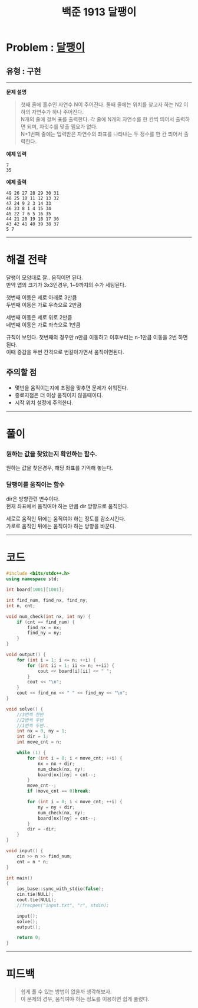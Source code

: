 ﻿---
title: 백준 1913 달팽이
categories:
- PS

tags:
- baekjoon
- PS
- Problem Solve
---

<!-- 문제 번호 -->

# Problem : [달팽이](boj.kr/1913)
## 유형 : 구현

---


**문제 설명**

> 첫째 줄에 홀수인 자연수 N이 주어진다. 둘째 줄에는 위치를 찾고자 하는 N2 이하의 자연수가 하나 주어진다.  
N개의 줄에 걸쳐 표를 출력한다. 각 줄에 N개의 자연수를 한 칸씩 띄어서 출력하면 되며, 자릿수를 맞출 필요가 없다.  
N+1번째 줄에는 입력받은 자연수의 좌표를 나타내는 두 정수를 한 칸 띄어서 출력한다.


**예제 입력**

```
7
35
```

**예제 출력**

```
49 26 27 28 29 30 31
48 25 10 11 12 13 32
47 24 9 2 3 14 33
46 23 8 1 4 15 34
45 22 7 6 5 16 35
44 21 20 19 18 17 36
43 42 41 40 39 38 37
5 7
```

---


# 해결 전략

> 
달팽이 모양대로 잘.. 움직이면 된다.  
만약 맵의 크기가 3x3인경우, 1~9까지의 수가 세팅된다.  
>
첫번째 이동은 세로 아래로 3만큼  
두번째 이동은 가로 우측으로 2만큼  
>
세번째 이동은 세로 위로 2만큼  
네번째 이동은 가로 좌측으로 1만큼  
>
규칙이 보인다.
첫번째의 경우만 n만큼 이동하고 이후부터는 n-1만큼 이동을 2번 하면된다.  
이때 증감을 두번 간격으로 번갈아가면서 움직이면된다.



## 주의할 점

* 몇번을 움직이는지에 초점을 맞추면 문제가 쉬워진다.
* 종료지점은 더 이상 움직이지 않을때이다.
* 시작 위치 설정에 주의한다.


---



# 풀이

### 원하는 값을 찾았는지 확인하는 함수.
원하는 값을 찾은경우, 해당 좌표를 기억해 놓는다.



### 달팽이를 움직이는 함수
dir은 방향관련 변수이다.  
현재 좌표에서 움직여야 하는 만큼 dir 방향으로 움직인다.  

세로로 움직인 뒤에는 움직여야 하는 정도를 감소시킨다.  
가로로 움직인 뒤에는 움직여야 하는 방향을 바꾼다.

---

# 코드

```c++
#include <bits/stdc++.h>
using namespace std;

int board[1001][1001];

int find_num, find_nx, find_ny;
int n, cnt;

void num_check(int nx, int ny) {
	if (cnt == find_num) {
		find_nx = nx;
		find_ny = ny;
	}
}

void output() {
	for (int i = 1; i <= n; ++i) {
		for (int ii = 1; ii <= n; ++ii) {
			cout << board[i][ii] << " ";
		}
		cout << "\n";
	}
	cout << find_nx << " " << find_ny << "\n";
}

void solve() {
	//3번씩 한번
	//2번씩 두번
	//1번씩 두번..
	int nx = 0, ny = 1;
	int dir = 1;
	int move_cnt = n;

	while (1) {
		for (int i = 0; i < move_cnt; ++i) {
			nx = nx + dir;
			num_check(nx, ny);
			board[nx][ny] = cnt--;
		}
		move_cnt--;
		if (move_cnt == 0)break;

		for (int i = 0; i < move_cnt; ++i) {
			ny = ny + dir;
			num_check(nx, ny);
			board[nx][ny] = cnt--;
		}
		dir = -dir;
	}
}

void input() {
	cin >> n >> find_num;
	cnt = n * n;
}

int main()
{
	ios_base::sync_with_stdio(false);
	cin.tie(NULL);
	cout.tie(NULL);
    //freopen("input.txt", "r", stdin);

	input();
	solve();
	output();

	return 0;
}
```


---


# 피드백


> 쉽게 풀 수 있는 방법이 없을까 생각해보자.  
이 문제의 경우, 움직여야 하는 정도를 이용하면 쉽게 풀렸다.